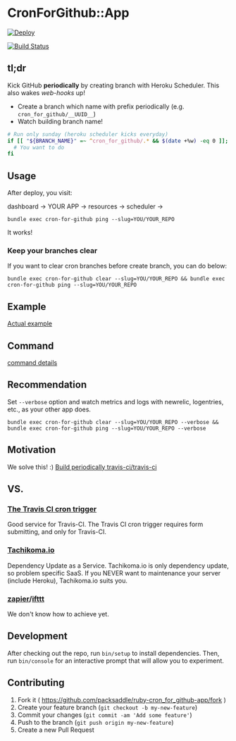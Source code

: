 # CronForGithub::App

[![Deploy](https://www.herokucdn.com/deploy/button.png)](https://heroku.com/deploy?template=https://github.com/packsaddle/ruby-cron_for_github-app)

[![Build Status](http://img.shields.io/travis/packsaddle/ruby-cron_for_github-app/master.svg?style=flat)](https://travis-ci.org/packsaddle/ruby-cron_for_github-app)

## tl;dr

Kick GitHub **periodically** by creating branch with Heroku Scheduler.
This also wakes *web-hooks* up!

* Create a branch which name with prefix periodically (e.g. `cron_for_github/__UUID__`)
* Watch building branch name!
```bash
# Run only sunday (heroku scheduler kicks everyday)
if [[ "${BRANCH_NAME}" =~ ^cron_for_github/.* && $(date +%w) -eq 0 ]]; then
  # You want to do
fi
```

## Usage

After deploy, you visit:

dashboard -> YOUR APP -> resources -> scheduler ->

```
bundle exec cron-for-github ping --slug=YOU/YOUR_REPO
```

It works!

### Keep your branches clear

If you want to clear cron branches before create branch, you can do below:

```
bundle exec cron-for-github clear --slug=YOU/YOUR_REPO && bundle exec cron-for-github ping --slug=YOU/YOUR_REPO
```

## Example

[Actual example](https://github.com/packsaddle/example-circle_ci-pull_request/branches/all)

## Command

[command details](https://github.com/packsaddle/ruby-cron_for_github#command)

## Recommendation

Set `--verbose` option and watch metrics and logs with newrelic, logentries, etc., as your other app does.

```
bundle exec cron-for-github clear --slug=YOU/YOUR_REPO --verbose && bundle exec cron-for-github ping --slug=YOU/YOUR_REPO --verbose
```

## Motivation

We solve this! :)
[Build periodically travis-ci/travis-ci](https://github.com/travis-ci/travis-ci/issues/582)

## VS.

### [The Travis CI cron trigger](http://traviscron.pythonanywhere.com/)

Good service for Travis-CI.
The Travis CI cron trigger requires form submitting, and only for Travis-CI.

### [Tachikoma.io](http://tachikoma.io)

Dependency Update as a Service.
Tachikoma.io is only dependency update, so problem specific SaaS.
If you NEVER want to maintenance your server (include Heroku), Tachikoma.io suits you.

### [zapier](https://zapier.com/)/[ifttt](https://ifttt.com/)

We don't know how to achieve yet.

## Development

After checking out the repo, run `bin/setup` to install dependencies. Then, run `bin/console` for an interactive prompt that will allow you to experiment.

## Contributing

1. Fork it ( https://github.com/packsaddle/ruby-cron_for_github-app/fork )
2. Create your feature branch (`git checkout -b my-new-feature`)
3. Commit your changes (`git commit -am 'Add some feature'`)
4. Push to the branch (`git push origin my-new-feature`)
5. Create a new Pull Request
